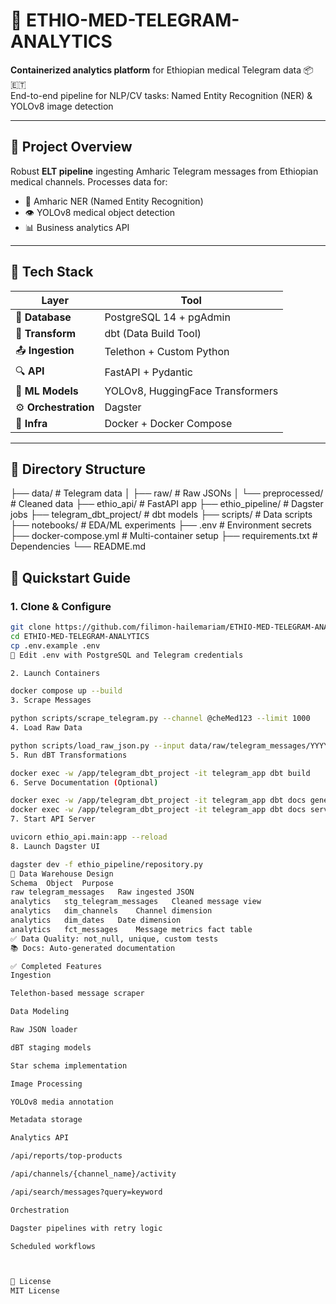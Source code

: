 # 🏥 ETHIO-MED-TELEGRAM-ANALYTICS

**Containerized analytics platform** for Ethiopian medical Telegram data 📦🇪🇹  
End-to-end pipeline for NLP/CV tasks: Named Entity Recognition (NER) & YOLOv8 image detection

---

## 🧠 Project Overview
Robust **ELT pipeline** ingesting Amharic Telegram messages from Ethiopian medical channels. Processes data for:
- 🧠 Amharic NER (Named Entity Recognition)
- 👁️ YOLOv8 medical object detection
- 📊 Business analytics API

---

## 🔧 Tech Stack

| Layer             | Tool                          |
|-------------------|-------------------------------|
| 🐘 **Database**   | PostgreSQL 14 + pgAdmin       |
| 🧱 **Transform**  | dbt (Data Build Tool)         |
| 📤 **Ingestion**  | Telethon + Custom Python     |
| 🔍 **API**        | FastAPI + Pydantic           |
| 🤖 **ML Models**  | YOLOv8, HuggingFace Transformers |
| ⚙️ **Orchestration** | Dagster                     |
| 🐳 **Infra**      | Docker + Docker Compose      |

---

## 📂 Directory Structure
├── data/ # Telegram data
│ ├── raw/ # Raw JSONs
│ └── preprocessed/ # Cleaned data
├── ethio_api/ # FastAPI app
├── ethio_pipeline/ # Dagster jobs
├── telegram_dbt_project/ # dbt models
├── scripts/ # Data scripts
├── notebooks/ # EDA/ML experiments
├── .env # Environment secrets
├── docker-compose.yml # Multi-container setup
├── requirements.txt # Dependencies
└── README.md


## 🚀 Quickstart Guide

### 1. Clone & Configure
```bash
git clone https://github.com/filimon-hailemariam/ETHIO-MED-TELEGRAM-ANALYTICS.git
cd ETHIO-MED-TELEGRAM-ANALYTICS
cp .env.example .env
📝 Edit .env with PostgreSQL and Telegram credentials

2. Launch Containers

docker compose up --build
3. Scrape Messages

python scripts/scrape_telegram.py --channel @cheMed123 --limit 1000
4. Load Raw Data

python scripts/load_raw_json.py --input data/raw/telegram_messages/YYYY-MM-DD/
5. Run dBT Transformations

docker exec -w /app/telegram_dbt_project -it telegram_app dbt build
6. Serve Documentation (Optional)

docker exec -w /app/telegram_dbt_project -it telegram_app dbt docs generate
docker exec -w /app/telegram_dbt_project -it telegram_app dbt docs serve
7. Start API Server

uvicorn ethio_api.main:app --reload
8. Launch Dagster UI

dagster dev -f ethio_pipeline/repository.py
🧱 Data Warehouse Design
Schema	Object	Purpose
raw	telegram_messages	Raw ingested JSON
analytics	stg_telegram_messages	Cleaned message view
analytics	dim_channels	Channel dimension
analytics	dim_dates	Date dimension
analytics	fct_messages	Message metrics fact table
✅ Data Quality: not_null, unique, custom tests
📚 Docs: Auto-generated documentation

✅ Completed Features
Ingestion

Telethon-based message scraper

Data Modeling

Raw JSON loader

dBT staging models

Star schema implementation

Image Processing

YOLOv8 media annotation

Metadata storage

Analytics API

/api/reports/top-products

/api/channels/{channel_name}/activity

/api/search/messages?query=keyword

Orchestration

Dagster pipelines with retry logic

Scheduled workflows



📜 License
MIT License